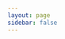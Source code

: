 ```yaml
---
layout: page
sidebar: false
---
```


<div class="flex p-6 justify-center items-center">
	<category :categories="categories" />
</div>

<script setup lang="ts">
import category from '../components/category.vue';

const categories: Array<{
    title: string;
    link: string;
    decription?: string;
    icon: string;
    poster?: string
    posterAlt?: string
  }> = [{
	  title: '搭建基于 Vite4 + Ant Design Vue 3.0 管理系统',
    link: '搭建基于 Vite4 + Ant Design Vue 3.0 管理系统',
    icon: 'VueJS'
  },{
	  title: '搭建基于 VitePress 个人网站',
    link: '搭建基于 Vite4 + Ant Design Vue 3.0 管理系统',
    icon: 'VueJS'
  },{
	  title: 'Vite 打包优化教程',
    link: '搭建基于 Vite4 + Ant Design Vue 3.0 管理系统',
    icon: 'VueJS'
  },{
	  title: 'P-Touch P900 打印机使用',
    link: '/blog/2023-06/P-Touch P900 打印机使用.html',
    decription: '基于 VueJS + .NET + 微信小程序 开发，实现旅客服务二维码打印',
    icon: 'VueJS',
    poster: '/images/cmono-20230620145254.jpg'
  },{
	  title: '使用 SkiaSharp 实现图片水印',
    link: '/blog/2023-05/skiashap_watermark.html',
    description: '使用 SkiaSharp 实现图片水印',
    icon: 'VueJS'
  },{
	  title: 'Vite 打包优化教程',
    link: '搭建基于 Vite4 + Ant Design Vue 3.0 管理系统',
    icon: 'VueJS'
  },{
	  title: '搭建基于 Vite4 + Ant Design Vue 3.0 管理系统',
    link: '搭建基于 Vite4 + Ant Design Vue 3.0 管理系统',
    icon: 'VueJS'
  },{
	  title: '搭建基于 VitePress 个人网站',
    link: '搭建基于 Vite4 + Ant Design Vue 3.0 管理系统',
    icon: 'VueJS'
  },{
	  title: 'Vite 打包优化教程',
    link: '搭建基于 Vite4 + Ant Design Vue 3.0 管理系统',
    icon: 'VueJS'
  }];

</script>
